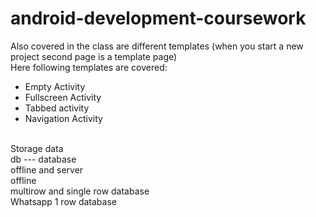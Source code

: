 # android-development-coursework
Also covered in the class are different templates (when you start a new project second page is a template page)<br/>
Here following templates are covered: <br/>
* Empty Activity
* Fullscreen Activity 
* Tabbed activity
* Navigation Activity
<br/>
Storage data<br/>
db ---  database<br/>
offline and server<br/>
offline <br/>
multirow and single row database <br/>
Whatsapp 1 row database
